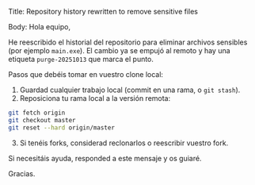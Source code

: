 Title: Repository history rewritten to remove sensitive files

Body:
Hola equipo,

He reescribido el historial del repositorio para eliminar archivos sensibles (por ejemplo `main.exe`). El cambio ya se empujó al remoto y hay una etiqueta `purge-20251013` que marca el punto.

Pasos que debéis tomar en vuestro clone local:

1. Guardad cualquier trabajo local (commit en una rama, o `git stash`).
2. Reposiciona tu rama local a la versión remota:

```bash
git fetch origin
git checkout master
git reset --hard origin/master
```

3. Si tenéis forks, considerad reclonarlos o reescribir vuestro fork.

Si necesitáis ayuda, responded a este mensaje y os guiaré.

Gracias.
